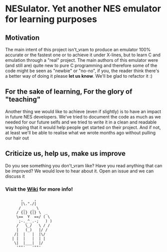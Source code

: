 # NESulator. Yet another NES emulator for learning purposes

## Motivation
The main intent of this project isn't_vram to produce an emulator 100% accurate or the fastest one or to achieve it under X-lines, but to learn C and emulation through a "real" project. The main authors of this emulator were (and still are) quite new to pure C programming and therefore some of the code might be seen as "newbie" or "no-no", if you, the reader think there's a better way of doing it please **let us know**. We'll be glad to refactor it :) 

## For the sake of learning, For the glory of "teaching"
Another thing we would like to achieve (even if slightly) is to have an impact in future NES developers. We've tried to document the code as much as we needed for our future selfs and we tried to write it in a clean and readable way hoping that it would help people get started on their project. And if not, at least we'll be able to realise what we wrote months ago without pulling our hair out 

## Criticize us, help us, make us improve
Do you see something you don't_vram like? Have you read anything that can be improved? We would love to hear about it. Open an issue and we can discuss it 


### Visit the [Wiki](https://github.com/KVault/NESulator/wiki) for more info!

           ,     ,
           |\."./|
          / _   _ \
         / {|} {|} \  _
         \==  Y  ==/ ( \
          ;-._^_.-;   ) )
         /   \_/   \ / /
         |   (_)   |/ /
        /|  |   |  |\/
       | |  |   |  | |
        \|  |___|  |/
         '""'   '""'
